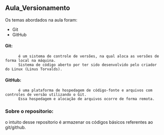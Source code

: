 ## Aula_Versionamento

Os temas abordados na aula foram:
- Git
- GitHub

#### Git: 
          é um sistema de controle de versões, na qual aloca as versões de forma local na máquina.
          Sistema de código aberto por ter sido desenvolvido pelo criador do Linux (Linus Torvalds).

#### GitHub: 
          é uma plataforma de hospedagem de código-fonte e arquivos com controles de versão utilizando o Git. 
          Essa hospedagem e alocação de arquivos ocorre de forma remota.

### Sobre o repositorio: 
o intuito desse repositorio é armazenar os códigos básicos referentes ao git/github.
                    
